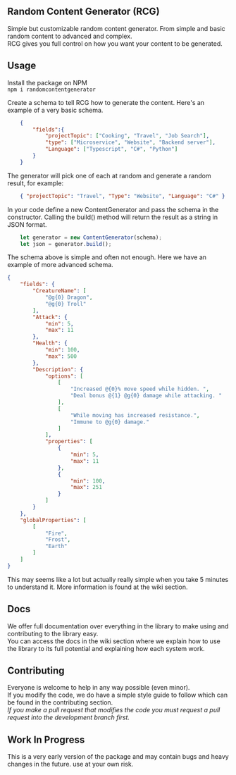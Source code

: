 ## Random Content Generator (RCG)
Simple but customizable random content generator. From simple and basic random content to advanced and complex.  
RCG gives you full control on how you want your content to be generated.

## Usage
Install the package on NPM  
`npm i randomcontentgenerator`  

Create a schema to tell RCG how to generate the content. Here's an example of a very basic schema.

```json
    {
        "fields":{
            "projectTopic": ["Cooking", "Travel", "Job Search"],
            "type": ["Microservice", "Website", "Backend server"],
            "Language": ["Typescript", "C#", "Python"]
        }
    }
```
The generator will pick one of each at random and generate a random result, for example:
```json
    { "projectTopic": "Travel", "Type": "Website", "Language": "C#" }
```

In your code define a new ContentGenerator and pass the schema in the constructor. 
Calling the build() method will return the result as a string in JSON format.
```javascript
    let generator = new ContentGenerator(schema);
    let json = generator.build();
```

The schema above is simple and often not enough. Here we have an example of more advanced schema.

```json
{
	"fields": {
		"CreatureName": [
			"@g{0} Dragon",
			"@g{0} Troll"
		],
		"Attack": {
			"min": 5,
			"max": 11
		},
		"Health": {
			"min": 100,
			"max": 500
		},
		"Description": {
			"options": [
				[
					"Increased @{0}% move speed while hidden. ",
					"Deal bonus @{1} @g{0} damage while attacking. "
				],
				[
					"While moving has increased resistance.",
					"Immune to @g{0} damage."
				]
			],
			"properties": [
				{
					"min": 5,
					"max": 11
				},
				{
					"min": 100,
					"max": 251
				}
			]
		}
	},
	"globalProperties": [
		[
			"Fire",
			"Frost",
			"Earth"
		]
	]
}
```

This may seems like a lot but actually really simple when you take 5 minutes to understand it. More information is found at the wiki section.

## Docs
We offer full documentation over everything in the library to make using and contributing to the library easy.  
You can access the docs in the wiki section where we explain how to use the library to its full potential and explaining how each system work.

## Contributing
Everyone is welcome to help in any way possible (even minor).  
If you modify the code, we do have a simple style guide to follow which can be found in the contributing section.  
*If you make a pull request that modifies the code you must request a pull request into the development branch first.*

## Work In Progress
This is a very early version of the package and may contain bugs and heavy changes in the future. use at your own risk.
